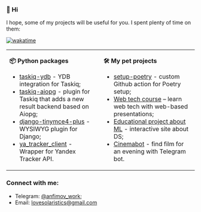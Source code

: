 ### 👋 Hi

I hope, some of my projects will be useful for you. I spent plenty of time on them: 

[![wakatime](https://wakatime.com/badge/user/14c1cb59-a010-42dd-819e-f014f6d1fa29.svg)](https://wakatime.com/@14c1cb59-a010-42dd-819e-f014f6d1fa29)

<table><tr><td valign="top" width="50%">

**📦 Python packages**

* [taskiq-ydb](https://github.com/danfimov/taskiq-ydb) - YDB integration for Taskiq;
* [taskiq-aiopg](https://github.com/danfimov/taskiq-aiopg) - plugin for Taskiq that adds a new result backend based on Aiopg;
* [django-tinymce4-plus](https://github.com/danfimov/django-tinymce4-plus) - WYSIWYG plugin for Django;
* [ya_tracker_client](https://github.com/danfimov/ya_tracker_client) - Wrapper for Yandex Tracker API.

  
</td><td valign="top" width="50%">

**🛠 My pet projects**

* [setup-poetry](https://github.com/danfimov/setup-poetry) - custom Github action for Poetry setup;
* [Web tech course](https://github.com/danfimov/shower-presentation) – learn web tech with web-based presentations;
* [Educational project about ML](https://github.com/danfimov/Easy-ML) - interactive site about DS;
* [Cinemabot](https://github.com/danfimov/cinemabot) - find film for an evening with Telegram bot.
  
</td></tr></table>

### Connect with me:

- Telegram: [@anfimov_work](t.me/anfimov_work);
- Email: [lovesolaristics@gmail.com](mailto:lovesolaristics@gmail.com)
